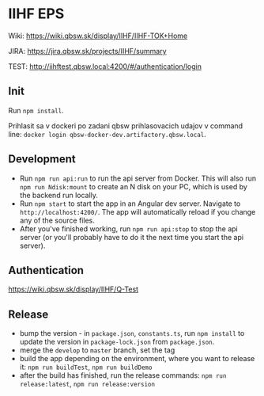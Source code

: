# IIHF EPS

Wiki: https://wiki.qbsw.sk/display/IIHF/IIHF-TOK+Home

JIRA: https://jira.qbsw.sk/projects/IIHF/summary

TEST: http://iihftest.qbsw.local:4200/#/authentication/login

## Init

Run `npm install`.

Prihlasit sa v dockeri po zadani qbsw prihlasovacich udajov v command line:
`docker login qbsw-docker-dev.artifactory.qbsw.local`.

## Development

- Run `npm run api:run` to run the api server from Docker.
  This will also run `npm run Ndisk:mount` to create an N disk on your PC, 
  which is used by the backend run locally.
- Run `npm start` to start the app in an Angular dev server. 
  Navigate to `http://localhost:4200/`. The app will automatically reload 
  if you change any of the source files.
- After you've finished working, run `npm run api:stop` to stop the api 
  server (or you'll probably have to do it the next time you start 
  the api server).

## Authentication

https://wiki.qbsw.sk/display/IIHF/Q-Test

## Release

- bump the version - in `package.json`, `constants.ts`, run `npm install` to update the version in `package-lock.json` from `package.json`.
- merge the `develop` to `master` branch, set the tag
- build the app depending on the environment, where you want to release it: `npm run buildTest`, `npm run buildDemo`
- after the build has finished, run the release commands: `npm run release:latest`, `npm run release:version`
